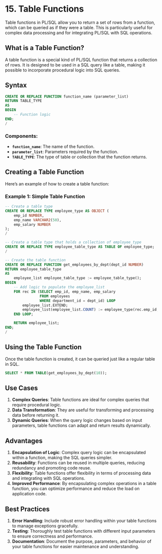 # 15. Table Functions

Table functions in PL/SQL allow you to return a set of rows from a function, which can be queried as if they were a table. This is particularly useful for complex data processing and for integrating PL/SQL with SQL operations. 

## What is a Table Function?

A table function is a special kind of PL/SQL function that returns a collection of rows. It is designed to be used in a SQL query like a table, making it possible to incorporate procedural logic into SQL queries.

## Syntax

```sql
CREATE OR REPLACE FUNCTION function_name (parameter_list)
RETURN TABLE_TYPE
AS
BEGIN
    -- Function logic
END;
/
```

### Components:
- **`function_name`**: The name of the function.
- **`parameter_list`**: Parameters required by the function.
- **`TABLE_TYPE`**: The type of table or collection that the function returns.

## Creating a Table Function

Here’s an example of how to create a table function:

### Example 1: Simple Table Function

```sql
-- Create a table type
CREATE OR REPLACE TYPE employee_type AS OBJECT (
    emp_id NUMBER,
    emp_name VARCHAR2(50),
    emp_salary NUMBER
);
/

-- Create a table type that holds a collection of employee_type
CREATE OR REPLACE TYPE employee_table_type AS TABLE OF employee_type;
/

-- Create the table function
CREATE OR REPLACE FUNCTION get_employees_by_dept(dept_id NUMBER)
RETURN employee_table_type
AS
    employee_list employee_table_type := employee_table_type();
BEGIN
    -- Add logic to populate the employee_list
    FOR rec IN (SELECT emp_id, emp_name, emp_salary
                FROM employees
                WHERE department_id = dept_id) LOOP
        employee_list.EXTEND;
        employee_list(employee_list.COUNT) := employee_type(rec.emp_id, rec.emp_name, rec.emp_salary);
    END LOOP;

    RETURN employee_list;
END;
/
```

## Using the Table Function

Once the table function is created, it can be queried just like a regular table in SQL.

```sql
SELECT * FROM TABLE(get_employees_by_dept(10));
```

## Use Cases

1. **Complex Queries**: Table functions are ideal for complex queries that require procedural logic.
2. **Data Transformation**: They are useful for transforming and processing data before returning it.
3. **Dynamic Queries**: When the query logic changes based on input parameters, table functions can adapt and return results dynamically.

## Advantages

1. **Encapsulation of Logic**: Complex query logic can be encapsulated within a function, making the SQL queries simpler.
2. **Reusability**: Functions can be reused in multiple queries, reducing redundancy and promoting code reuse.
3. **Flexibility**: Table functions offer flexibility in terms of processing data and integrating with SQL operations.
4. **Improved Performance**: By encapsulating complex operations in a table function, you can optimize performance and reduce the load on application code.

## Best Practices

1. **Error Handling**: Include robust error handling within your table functions to manage exceptions gracefully.
2. **Testing**: Thoroughly test table functions with different input parameters to ensure correctness and performance.
3. **Documentation**: Document the purpose, parameters, and behavior of your table functions for easier maintenance and understanding.



